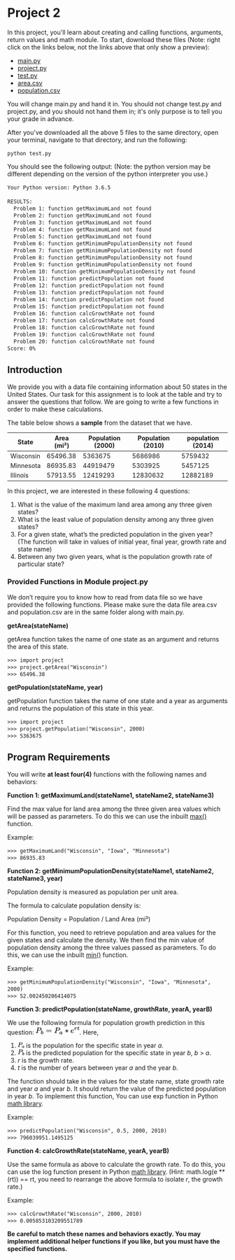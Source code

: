 # Project 2

In this project, you'll learn about creating and calling functions, arguments, return values and math module. To start, download these files (Note: right click on the links below, not the links above that only show a preview):

* [main.py](https://raw.githubusercontent.com/tylerharter/cs301-projects/master/fall18/p2/main.py)
* [project.py](https://raw.githubusercontent.com/tylerharter/cs301-projects/master/fall18/p2/project.py)
* [test.py](https://raw.githubusercontent.com/tylerharter/cs301-projects/master/fall18/p2/test.py)
* [area.csv](https://raw.githubusercontent.com/tylerharter/cs301-projects/master/fall18/p2/area.csv)
* [population.csv](https://raw.githubusercontent.com/tylerharter/cs301-projects/master/fall18/p2/population.csv)

You will change main.py and hand it in. You should not change test.py and project.py, and you should not hand them in; it's only purpose is to tell you your grade in advance.

After you've downloaded all the above 5 files to the same directory, open your terminal, navigate to that directory, and run the following:

```
python test.py
```

You should see the following output:
(Note: the python version may be different depending on the version of the python interpreter you use.)

```
Your Python version: Python 3.6.5

RESULTS:
  Problem 1: function getMaximumLand not found
  Problem 2: function getMaximumLand not found
  Problem 3: function getMaximumLand not found
  Problem 4: function getMaximumLand not found
  Problem 5: function getMaximumLand not found
  Problem 6: function getMinimumPopulationDensity not found
  Problem 7: function getMinimumPopulationDensity not found
  Problem 8: function getMinimumPopulationDensity not found
  Problem 9: function getMinimumPopulationDensity not found
  Problem 10: function getMinimumPopulationDensity not found
  Problem 11: function predictPopulation not found
  Problem 12: function predictPopulation not found
  Problem 13: function predictPopulation not found
  Problem 14: function predictPopulation not found
  Problem 15: function predictPopulation not found
  Problem 16: function calcGrowthRate not found
  Problem 17: function calcGrowthRate not found
  Problem 18: function calcGrowthRate not found
  Problem 19: function calcGrowthRate not found
  Problem 20: function calcGrowthRate not found
Score: 0%
```

##  Introduction
We provide you with a data file containing information about 50 states in the United States. Our task for this assignment is to look at the table and try to answer the questions that follow. We are going to write a few functions in order to make these calculations.

The table below shows a **sample** from the dataset that we have. 

<center>

| State | Area (mi²) | Population (2000) | Population (2010) | population (2014) |
|------|------|------|------|------|
|Wisconsin|65496.38 |5363675|5686986|5759432|
|Minnesota|86935.83 |44919479|5303925|5457125|
|Illinois|57913.55 |12419293|12830632|12882189|

</center>
In this project, we are interested in these following 4 questions:

1. What is the value of the maximum land area among any three given states?
2. What is the least value of population density among any three given states?
3. For a given state, what’s the predicted population in the given year? (The function will take in values of initial year, final year, growth rate and state name)
4. Between any two given years, what is the population growth rate of particular state?

### Provided Functions in Module project.py
We don’t require you to know how to read from data file so we have provided the following functions. Please make sure the data file area.csv and population.csv are in the same folder along with main.py.

**getArea(stateName)** 

getArea function takes the name of one state as an argument and returns the area of this state.

```
>>> import project
>>> project.getArea("Wisconsin")
>>> 65496.38
```
**getPopulation(stateName, year)**

getPopulation function takes the name of one state and a year as arguments and returns the population of this state in this year.

```
>>> import project
>>> project.getPopulation("Wisconsin", 2000)
>>> 5363675
```

## Program Requirements
You will write **at least four(4)** functions with the following names and behaviors:

**Function 1: getMaximumLand(stateName1, stateName2, stateName3)**

Find the max value for land area among the three given area values which will be passed as parameters. To do this we can use the inbuilt [max()](https://docs.python.org/2/library/functions.html#max) function.

Example:

```
>>> getMaximumLand("Wisconsin", "Iowa", "Minnesota")
>>> 86935.83
```

**Function 2: getMinimumPopulationDensity(stateName1, stateName2, stateName3, year)**

Population density is measured as population per unit area. 

The formula to calculate population density is:

Population Density = Population / Land Area (mi²)

For this function, you need to retrieve population and area values for the given states and calculate the density. We then find the min value of population density among the three values passed as parameters. To do this, we can use the inbuilt [min()](https://docs.python.org/2/library/functions.html#min) function.

Example:

```
>>> getMinimumPopulationDensity("Wisconsin", "Iowa", "Minnesota", 2000)
>>> 52.002450206414075
```

**Function 3: predictPopulation(stateName, growthRate, yearA, yearB)**

We use the following formula for population growth prediction in this question: <img src="Population.png" alt="drawing" width="100"/>. Here,

 1. <img src="Pa.png" alt="drawing" width="15"/> is the population for the specific state in year *a*.
 2. <img src="Pb.png" alt="drawing" width="15"/> is the predicted population for the specific state in year *b*, *b* > *a*. 
 3. *r* is the growth rate.
 4. *t* is the number of years between year *a* and the year *b*.

The function should take in the values for the state name, state growth rate and year *a* and year *b*. It should return the value of the predicted population in year *b*. To implement this function, You can use exp function in Python [math library](https://docs.python.org/3/library/math.html).

Example:

```
>>> predictPopulation("Wisconsin", 0.5, 2000, 2010)
>>> 796039951.1495125
```

**Function 4: calcGrowthRate(stateName, yearA, yearB)**

Use the same formula as above to calculate the growth rate. To do this, you can use the log function present in Python [math library](https://docs.python.org/3/library/math.html). (Hint: math.log(e ** (rt)) == rt, you need to rearrange the above formula to isolate *r*, the growth rate.)

Example:

```
>>> calcGrowthRate("Wisconsin", 2000, 2010)
>>> 0.005853103209551789
```

**Be careful to match these names and behaviors exactly. You may implement additional helper functions if you like, but you must have the specified functions.**
